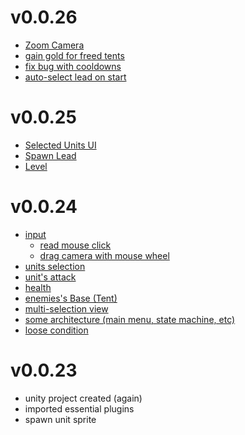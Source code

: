 # v0.0.26
- [Zoom Camera](https://github.com/rapushka/DeckScalerRTS/issues/48)
- [gain gold for freed tents](https://github.com/rapushka/DeckScalerRTS/issues/51) 
- [fix bug with cooldowns](https://github.com/rapushka/DeckScalerRTS/tree/38-bug-cooldown-constantly-resets)
- [auto-select lead on start](https://github.com/rapushka/DeckScalerRTS/pull/56)

# v0.0.25
- [Selected Units UI](https://github.com/rapushka/DeckScalerRTS/issues/24) 
- [Spawn Lead](https://github.com/rapushka/DeckScalerRTS/pull/46)
- [Level](https://github.com/rapushka/DeckScalerRTS/pull/49)

# v0.0.24
- [input](https://github.com/rapushka/DeckScalerRTS/issues/1)
  - [read mouse click](https://github.com/rapushka/DeckScalerRTS/pull/4)
  - [drag camera with mouse wheel](https://github.com/rapushka/DeckScalerRTS/pull/6)
- [units selection](https://github.com/rapushka/DeckScalerRTS/pull/10)
- [unit's attack](https://github.com/rapushka/DeckScalerRTS/issues/13)
- [health](https://github.com/rapushka/DeckScalerRTS/pull/32)
- [enemies's Base (Tent)](https://github.com/rapushka/DeckScalerRTS/pull/36)
- [multi-selection view](https://github.com/rapushka/DeckScalerRTS/pull/41)
- [some architecture (main menu, state machine, etc)](https://github.com/rapushka/DeckScalerRTS/pull/42)
- [loose condition](https://github.com/rapushka/DeckScalerRTS/pull/43)

# v0.0.23
- unity project created (again)
- imported essential plugins
- spawn unit sprite
